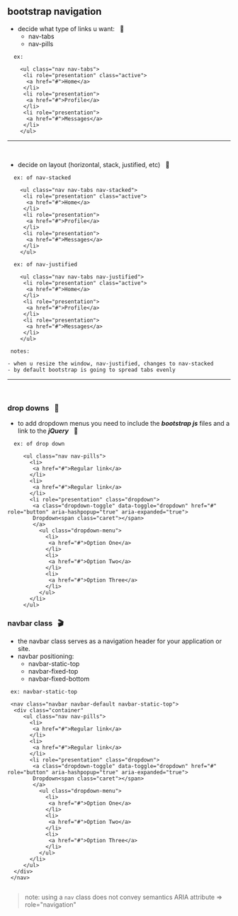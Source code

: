 ## bootstrap navigation 

- decide what type of links u want: &nbsp; :scroll:
  + nav-tabs
  + nav-pills

```
  ex:

    <ul class="nav nav-tabs">
     <li role="presentation" class="active">
      <a href="#">Home</a>
     </li>
     <li role="presentation">
      <a href="#">Profile</a>
     </li>
     <li role="presentation">
      <a href="#">Messages</a>
     </li>
    </ul>
```
<hr/>
<br/>

- decide on layout (horizontal, stack, justified, etc)  &nbsp; :trumpet:


```
  ex: of nav-stacked

    <ul class="nav nav-tabs nav-stacked">
     <li role="presentation" class="active">
      <a href="#">Home</a>
     </li>
     <li role="presentation">
      <a href="#">Profile</a>
     </li>
     <li role="presentation">
      <a href="#">Messages</a>
     </li>
    </ul>

```
```
  ex: of nav-justified 

    <ul class="nav nav-tabs nav-justified">
     <li role="presentation" class="active">
      <a href="#">Home</a>
     </li>
     <li role="presentation">
      <a href="#">Profile</a>
     </li>
     <li role="presentation">
      <a href="#">Messages</a>
     </li>
    </ul>

 notes:

- when u resize the window, nav-justified, changes to nav-stacked   
- by default bootstrap is going to spread tabs evenly

```
<hr/>
<br/>

### drop downs &nbsp; :saxophone:

- to add dropdown menus you need to include the ***bootstrap js*** files and a link to the ***jQuery*** &nbsp; :cherries:


```
  ex: of drop down 

     <ul class="nav nav-pills">
       <li>
        <a href="#">Regular link</a>
       </li>
       <li>
        <a href="#">Regular link</a>
       </li>
       <li role="presentation" class="dropdown">
        <a class="dropdown-toggle" data-toggle="dropdown" href="#" role="button" aria-hashpopup="true" aria-expanded="true">
        Dropdown<span class="caret"></span>
        </a>
          <ul class="dropdown-menu">
            <li>
             <a href="#">Option One</a>
            </li>
            <li>
             <a href="#">Option Two</a>
            </li>
            <li>
             <a href="#">Option Three</a>
            </li>
          </ul> 
       </li>
     </ul>

```  

### navbar class  &nbsp; :clapper:

- the navbar class serves as a navigation header for your application  or site.
- navbar positioning:
  + navbar-static-top
  + navbar-fixed-top
  + navbar-fixed-bottom



```
 ex: navbar-static-top
     
 <nav class="navbar navbar-default navbar-static-top">
  <div class="container"
     <ul class="nav nav-pills">
       <li>
        <a href="#">Regular link</a>
       </li>
       <li>
        <a href="#">Regular link</a>
       </li>
       <li role="presentation" class="dropdown">
        <a class="dropdown-toggle" data-toggle="dropdown" href="#" role="button" aria-hashpopup="true" aria-expanded="true">
        Dropdown<span class="caret"></span>
        </a>
          <ul class="dropdown-menu">
            <li>
             <a href="#">Option One</a>
            </li>
            <li>
             <a href="#">Option Two</a>
            </li>
            <li>
             <a href="#">Option Three</a>
            </li>
          </ul> 
       </li>
     </ul>
  </div>
 </nav>    


```

> note: using a `nav` class does not convey semantics
> ARIA attribute => role="navigation"





















































